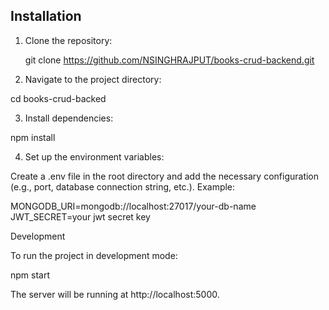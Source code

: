 ## Installation

1. Clone the repository:

   git clone https://github.com/NSINGHRAJPUT/books-crud-backend.git

2. Navigate to the project directory:

cd books-crud-backed


3. Install dependencies:

npm install


4. Set up the environment variables:

Create a .env file in the root directory and add the necessary configuration (e.g., port, database connection string, etc.). Example:


MONGODB_URI=mongodb://localhost:27017/your-db-name
JWT_SECRET=your jwt secret key



Development

To run the project in development mode:

npm start

The server will be running at http://localhost:5000.
